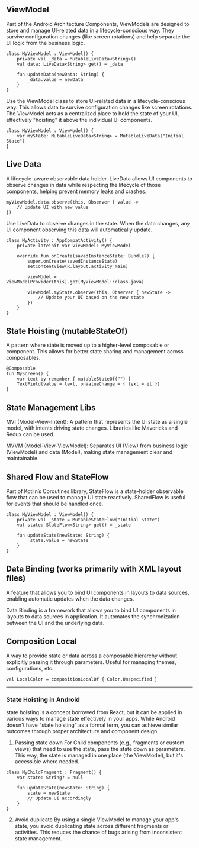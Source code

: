 ## ViewModel

Part of the Android Architecture Components, ViewModels are designed to store and manage UI-related data in a lifecycle-conscious way. 
They survive configuration changes (like screen rotations) and help separate the UI logic from the business logic.
```
class MyViewModel : ViewModel() {
    private val _data = MutableLiveData<String>()
    val data: LiveData<String> get() = _data

    fun updateData(newData: String) {
        _data.value = newData
    }
}
```

Use the ViewModel class to store UI-related data in a lifecycle-conscious way. This allows data to survive configuration changes like screen rotations.
The ViewModel acts as a centralized place to hold the state of your UI, effectively "hoisting" it above the individual UI components.
```
class MyViewModel : ViewModel() {
    var myState: MutableLiveData<String> = MutableLiveData("Initial State")
}
```

## Live Data
A lifecycle-aware observable data holder. LiveData allows UI components to observe changes in data while respecting the lifecycle of those components, 
helping prevent memory leaks and crashes.
```
myViewModel.data.observe(this, Observer { value ->
    // Update UI with new value
})
```
Use LiveData to observe changes in the state. When the data changes, any UI component observing this data will automatically update.
```
class MyActivity : AppCompatActivity() {
    private lateinit var viewModel: MyViewModel

    override fun onCreate(savedInstanceState: Bundle?) {
        super.onCreate(savedInstanceState)
        setContentView(R.layout.activity_main)

        viewModel = ViewModelProvider(this).get(MyViewModel::class.java)

        viewModel.myState.observe(this, Observer { newState ->
            // Update your UI based on the new state
        })
    }
}
```

## State Hoisting (mutableStateOf)
A pattern where state is moved up to a higher-level composable or component. 
This allows for better state sharing and management across composables.
```
@Composable
fun MyScreen() {
    var text by remember { mutableStateOf("") }
    TextField(value = text, onValueChange = { text = it })
}
```

## State Management Libs

MVI (Model-View-Intent): A pattern that represents the UI state as a single model, with intents driving state changes. 
Libraries like Mavericks and Redux can be used.

MVVM (Model-View-ViewModel): Separates UI (View) from business logic (ViewModel) and data (Model), making state management clear and maintainable.

## Shared Flow and StateFlow
Part of Kotlin’s Coroutines library, StateFlow is a state-holder observable flow that can be used to manage UI state reactively. 
SharedFlow is useful for events that should be handled once.
```
class MyViewModel : ViewModel() {
    private val _state = MutableStateFlow("Initial State")
    val state: StateFlow<String> get() = _state

    fun updateState(newState: String) {
        _state.value = newState
    }
}
```

## Data Binding (works primarily with XML layout files)
A feature that allows you to bind UI components in layouts to data sources, enabling automatic updates when the data changes.

Data Binding is a framework that allows you to bind UI components in layouts to data sources in application. 
It automates the synchronization between the UI and the underlying data.

## Composition Local
A way to provide state or data across a composable hierarchy without explicitly passing it through parameters. 
Useful for managing themes, configurations, etc.
```
val LocalColor = compositionLocalOf { Color.Unspecified }

```

______

### State Hoisting in Android
state hoisting is a concept borrowed from React, but it can be applied in various ways to manage state effectively in your apps. While Android doesn't have "state hoisting" as a formal term, you can achieve similar outcomes through proper architecture and component design.

1. Passing state down
For Child components (e.g., fragments or custom views) that need to use the state, pass the state down as parameters. This way, the state is managed in one place (the ViewModel), but it's accessible where needed.
```
class MyChildFragment : Fragment() {
    var state: String? = null

    fun updateState(newState: String) {
        state = newState
        // Update UI accordingly
    }
}
```
2. Avoid duplicate
By using a single ViewModel to manage your app's state, you avoid duplicating state across different fragments or activities. This reduces the chance of bugs arising from inconsistent state management.
